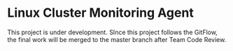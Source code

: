 # Linux Cluster Monitoring Agent
This project is under development. SInce this project follows the GitFlow, the final work will be merged to the master branch after Team Code Review.
